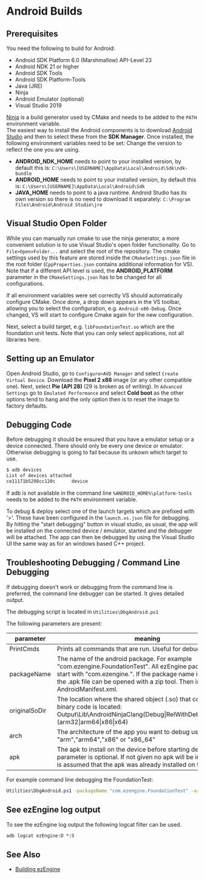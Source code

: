 # Android Builds

## Prerequisites

You need the following to build for Android:

* Android SDK Platform 6.0 (Marshmallow) API-Level 23
* Android NDK 21 or higher
* Android SDK Tools
* Android SDK Platform-Tools
* Java (JRE)
* Ninja
* Android Emulator (optional)
* Visual Studio 2019

[Ninja](https://ninja-build.org/) is a build generator used by CMake and needs to be added to the `PATH` environment variable.\
The easiest way to install the Android components is to download [Android Studio](https://developer.android.com/studio) and then to select these from the **SDK Manager**.
Once installed, the following environment variables need to be set:
Change the version to reflect the one you are using.
  
* **ANDROID_NDK_HOME** needs to point to your installed version, by default this is: `C:\Users\[USERNAME]\AppData\Local\Android\Sdk\ndk-bundle`
* **ANDROID_HOME** needs to point to your installed version, by default this is: `C:\Users\[USERNAME]\AppData\Local\Android\Sdk`
* **JAVA_HOME** needs to point to a java runtime. Android Studio has its own version so there is no need to download it separately: `C:\Program Files\Android\Android Studio\jre`

## Visual Studio Open Folder

While you can manually run cmake to use the ninja generator, a more convenient solution is to use Visual Studio's open folder functionality. Go to `File>Open>Folder...` and select the root of the repository. The cmake settings used by this feature are stored inside the `CMakeSettings.json` file in the root folder (`CppProperties.json` contains additional information for VS). Note that if a different API level is used, the **ANDROID_PLATFORM** parameter in the `CMakeSettings.json` has to be changed for all configurations.

If all environment variables were set correctly VS should automatically configure CMake. Once done, a drop down appears in the VS toolbar, allowing you to select the configuration, e.g. `Android-x86-Debug`. Once changed, VS will start to configure Cmake again for the new configuration. 

Next, select a build target, e.g. `libFoundationTest.so` which are the foundation unit tests. Note that you can only select applications, not all libraries here.

## Setting up an Emulator

Open Android Studio, go to `Configure>AVD Manager` and select `Create Virtual Device`. Download the **Pixel 2 x86** image (or any other compatible one). Next, select **Pie (API 28)** (29 is broken as of writing). In `Advanced Settings` go to `Emulated Performance` and select **Cold boot** as the other options tend to hang and the only option then is to reset the image to factory defaults.

## Debugging Code

Before debugging it should be ensured that you have a emulator setup or a device connected. There should only be every one device or emulator. Otherwise debugging is going to fail because its unkown which target to use.

``` cmd
$ adb devices
List of devices attached
ce11171b5298cc120c      device
```

If adb is not available in the command line `%ANDROID_HOME%\platform-tools` needs to be added to the `PATH` environment variable.

To debug & deploy select one of the launch targets which are prefixed with '>'. These have been configured in the `launch.vs.json` file for debugging. By hitting the "start debugging" button in visual studio, as usual, the app will be installed on the connected device / emulator, started and the debugger will be attached. The app can then be debugged by using the Visual Studio UI the same way as for an windows based C++ project.

## Troubleshooting Debugging / Command Line Debugging

If debugging doesn't work or debugging from the command line is preferred, the command line debugger can be started. It gives detailed output.

The debugging script is located in `Utilities\DbgAndroid.ps1`

The following parameters are present:

| parameter | meaning |
|-----------|---------|
|PrintCmds|Prints all commands that are run. Useful for debugging issues.|
|packageName|The name of the android package. For example "com.ezengine.FoundationTest". All ezEngine package names start with "com.ezengine.". If the package name is not known the .apk file can be opened with a zip tool. Then inspect the AndroidManifest.xml.|
|originalSoDir|The location where the shared object (.so) that contains all the binary code is located: Output\Lib\AndroidNinjaClang(Debug\|RelWithDebInfo\|Release)(arm32\|arm64\|x86\|x64)|
|arch|The architecture of the app you want to debug usually "arm","arm64","x86" or "x86_64"|
|apk|The apk to install on the device before starting debugging. This parameter is optional. If not given no apk will be installed and it is assumed that the apk was already installed on the device|

For example command line debugging the FoundationTest:

``` cmd
Utilities\DbgAndroid.ps1 -packageName "com.ezengine.FoundationTest" -arch arm -apk "Output\Lib\AndroidNinjaClangDebugArm32\FoundationTest.apk" -originalSoDir "Output\Lib\AndroidNinjaClangDebugArm32"
```

## See ezEngine log output

To see the ezEngine log output the following logcat filter can be used.

``` cmd
adb logcat ezEngine:D *:S
```

## See Also

* [Building ezEngine](building-ez.md)

